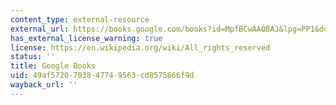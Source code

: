 ```yaml
---
content_type: external-resource
external_url: https://books.google.com/books?id=MpfBCwAAQBAJ&lpg=PP1&dq=lazarillo%20de%20tormes%202015&pg=PP1#v=onepage&q&f=false
has_external_license_warning: true
license: https://en.wikipedia.org/wiki/All_rights_reserved
status: ''
title: Google Books
uid: 49af5720-7038-4774-9563-cd8575866f9d
wayback_url: ''
---
```

